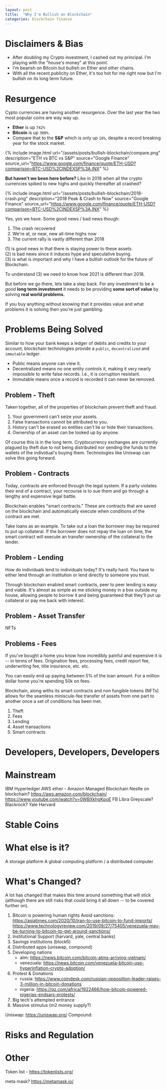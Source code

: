 ```yaml
---
layout: post
title:  "Why I'm Bullish on Blockchain"
categories: blockchain finance
---
```


# Disclaimers & Bias
* After doubling my Crypto investment, I cashed out my principal. I'm playing with the "house's money" at this point.
* I'm bearish on Bitcoin but bullish on Ether and other chains.
* With all the recent publicity on Ether, it's too hot for me right now but I'm bullish on its long term future.

# Resurgence
Cypto currencies are having another resurgence. Over the last year the two most popular coins are way way up.
* **Ether** is up `742%`
* **Bitcoin** is up `300%`.
* Compare that to the **S&P** which is only up `16%`, despite a record breaking year for the stock market.

{% include image.html url="/assets/posts/bullish-blockchain/compare.png" description="ETH vs BTC vs S&P" source="Google Finance" source_url="https://www.google.com/finance/quote/ETH-USD?comparison=BTC-USD%2CINDEXSP%3A.INX" %}

**But haven't we been here before?** Like in 2018 when all the crypto currencies spiked to new highs and quickly thereafter all crashed?

{% include image.html url="/assets/posts/bullish-blockchain/2018-crash.png" description="2018 Peak & Crash to Now" source="Google Finance" source_url="https://www.google.com/finance/quote/ETH-USD?comparison=BTC-USD%2CINDEXSP%3A.INX" %}

Yes, yes we have. Some good news / bad news though:
1. The crash recovered
2. We're at, or near, new all-time highs now
3. The current rally is vastly different than 2018

(1) is good news in that there is staying power to these assets.<br/>
(2) is bad news since it induces hype and speculative buying.<br/>
(3) is what is important and why I have a bullish outlook for the future of Blockchain.

To understand (3) we need to know how 2021 is different than 2018.

But before we go there, lets take a step back. For any investment to be a _good_ **long term investment** it needs to be providing **some sort of value** by solving **real world problems.**

If you buy anything without knowing that it provides value and what problems it is solving then you're just gambling.

# Problems Being Solved

Similar to how your bank keeps a ledger of debits and credits to your account, blockchain technologies provide a `public`, `decentralized` and `immutable` ledger.
* Public means anyone can view it.
* Decentralized means no one entity controls it, making it very nearly impossible to write false records. I.e., it is corruption resistant.
* Immutable means once a record is recorded it can never be removed.

## Problem - Theft

Taken together, all of the properties of blockchain prevent theft and fraud.
1. Your government can't seize your assets.
2. False transactions cannot be attributed to you.
3. History can't be erased so entities can't lie or hide their transactions.
4. Ownership of an asset can be looked up by anyone.

Of course this is in the long term. Cryptocurrency exchanges are currently plagued by theft due to not being distributed nor sending the funds to the wallets of the individual's buying them. Technologies like Uniswap can solve this going forward.

## Problem - Contracts

Today, contracts are enforced through the legal system. If a party violates their end of a contract, your recourse is to sue them and go through a lengthy and expensive legal battle.

Blockchain enables "smart contracts." These are contracts that are saved on the blockchain and automatically execute when conditions of the contract are met.

Take loans as an example.
To take out a loan the borrower may be required to put up collateral. If the borrower does not repay the loan on time, the smart contract will execute an transfer ownership of the collateral to the lender.

## Problem - Lending

How do individuals lend to individuals today? It's really hard. You have to either lend through an institution or lend directly to someone you trust.

Through blockchain enabled smart contracts, peer to peer lending is easy and viable. It's almost as simple as me sticking money in a box outside my house, allowing people to borrow it and being guaranteed that they'll put up collateral or pay me back with interest.

## Problem - Asset Transfer

NFTs

## Problems - Fees

If you've bought a home you know how incredibly painful and expensive it is -- in terms of fees. Origination fees, processing fees, credit report fee, underwriting fee, title insurance, etc. etc.

You can easily end up paying between 5% of the loan amount. For a million dollar home you're spending 50k on fees.

Blockchain, along withs its smart contracts and non fungible tokens (NFTs) allows for the seamless miniscule-fee transfer of assets from one part to another once a set of conditions has been met.

1. Theft
2. Fees
3. Lending
4. Asset transactions
5. Smart contracts

# Developers, Developers, Developers

# Mainstream
IBM Hyperledger
AWS ether - Amazon Managed Blockchain
Nestle on blockchain? https://aws.amazon.com/blockchain/ https://www.youtube.com/watch?v=0WBXkhgKpoE
FB Libra
Greyscale?
Blackrock?
Yale
Harvard

# Stable Coins

# What else is it?
A storage platform
A global computing platform / a distributed computer

# What's Changed?

A lot has changed that makes this time around something that will stick (although there are still risks that could bring it all down -- to be covered further on).

1. Bitcoin is powering human rights
Avoid sanctions:
   https://asiatimes.com/2020/10/iran-to-use-bitcoin-to-fund-imports/
   https://www.technologyreview.com/2019/09/27/75405/venezuela-may-be-turning-to-bitcoin-to-get-around-sanctions/
1. Institutional Support (harvard, yale, central banks)
2. Savings institutions (blockfi)
3. Distributed apps (uniswap, compound)
4. Developing nations
   * atm: https://news.bitcoin.com/bitcoin-atms-arriving-vietnam/
   * venezuala: https://news.bitcoin.com/venezuela-bitcoin-use-hyperinflation-crypto-adoption/
5. Protest & Donations
   * russia: https://www.coindesk.com/russian-opposition-leader-raises-3-million-in-bitcoin-donations
   * nigeria: https://qz.com/africa/1922466/how-bitcoin-powered-nigerias-endsars-protests/
6. Big tech's attempted entrance
7. Massive stimulus (m2 money supply?)


Uniswap:
https://uniswap.org/
Compound:

# Risks and Regulation


# Other
Token list - https://tokenlists.org/


meta mask? https://metamask.io/
